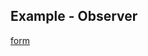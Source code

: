 ## Example - Observer

[form](../assets/examples/observer/index.html ':include height=600px style="border: 4px solid #FFFFFF; box-shadow: 0px 2px 6px rgba(0,0,0,0.15); border-radius: 4px;"')
